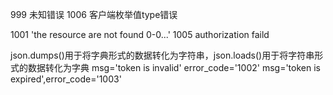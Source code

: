 999 未知错误
1006 客户端枚举值type错误

1001 'the resource are not found 0-0...'
1005  authorization faild

json.dumps()用于将字典形式的数据转化为字符串，json.loads()用于将字符串形式的数据转化为字典
msg='token is invalid' error_code='1002'
msg='token is expired',error_code='1003'